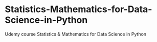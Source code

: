 # Statistics-Mathematics-for-Data-Science-in-Python
Udemy course Statistics &amp; Mathematics for Data Science in Python
